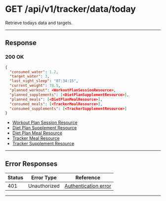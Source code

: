 # GET /api/v1/tracker/data/today

Retrieve todays data and targets.


---

## Response

### 200 OK
```json
{
  "consumed_water": 1.2,
  "target_water": 3,
  "last_night_sleep": "07:34:15",
  "current_weight": 78.5,
  "planned_workout": <WorkoutPlanSessionResource>,
  "planned_supplements": [<DietPlanSupplementResource>],
  "planned_meals": [<DietPlanMealResource>],
  "consumed_meals": [<TrackerMealResource>],
  "consumed_supplements": [<TrackerSupplementResource>]
}
```

- [Workout Plan Session Resource](../../training/workout-plans/sessions/workout_plan_session_resource.md)
- [Diet Plan Supplement Resource](../../training/diet-plans/supplements/diet_plan_supplement_resource.md)
- [Diet Plan Meal Resource](../../training/diet-plans/meals/diet_plan_meal_resource.md)
- [Tracker Meal Resource](../meals/tracker_meal_resource.md)
- [Tracker Supplement Resource](../supplements/tracker_supplement_resource.md)

---

## Error Responses
| Status | Error Type         | Reference                                                      |
|--------|--------------------|----------------------------------------------------------------|
| 401    | Unauthorized       | [Authentication error](../../_globals/authentication-errors.md) |

---
